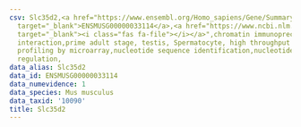 ```yaml
---
csv: Slc35d2,<a href="https://www.ensembl.org/Homo_sapiens/Gene/Summary?db=core;g=ENSMUSG00000033114"
  target="_blank">ENSMUSG00000033114</a>,<a href="https://www.ncbi.nlm.nih.gov/pubmed/23834426"
  target="_blank"><i class="fas fa-file"></i></a>",chromatin immunoprecipitation assay,direct
  interaction,prime adult stage, testis, Spermatocyte, high throughput transcription
  profiling by microarray,nucleotide sequence identification,nucleotide sequence identification,transcriptional
  regulation,
data_alias: Slc35d2
data_id: ENSMUSG00000033114
data_numevidence: 1
data_species: Mus musculus
data_taxid: '10090'
title: Slc35d2
---
```

